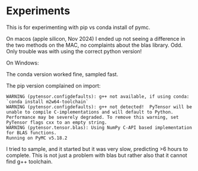 # Experiments

This is for experimenting with pip vs conda install of pymc.

On macos (apple silicon, Nov 2024) I ended up not seeing a difference in the two methods on the MAC, no complaints about the blas library.  Odd. Only trouble was with using the correct python version! 

On Windows:

The conda version worked fine, sampled fast. 

The pip version complained on import:
```
WARNING (pytensor.configdefaults): g++ not available, if using conda: `conda install m2w64-toolchain`
WARNING (pytensor.configdefaults): g++ not detected!  PyTensor will be unable to compile C-implementations and will default to Python. Performance may be severely degraded. To remove this warning, set PyTensor flags cxx to an empty string.
WARNING (pytensor.tensor.blas): Using NumPy C-API based implementation for BLAS functions.
Running on PyMC v5.18.2
```

I tried to sample, and it started but it was very slow, predicting >6 hours to complete.  This is not just a problem with blas but rather also that it cannot find g++ toolchain.
